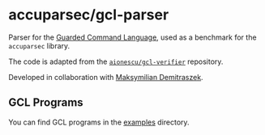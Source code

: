 # accuparsec/gcl-parser

Parser for the [Guarded Command Language](https://en.wikipedia.org/wiki/Guarded_Command_Language), used as a benchmark for the `accuparsec` library.

The code is adapted from the [`aionescu/gcl-verifier`](https://github.com/aionescu/gcl-verifier) repository.

Developed in collaboration with [Maksymilian Demitraszek](https://github.com/MaksymilianDemitraszek).

## GCL Programs

You can find GCL programs in the [examples](examples) directory.
